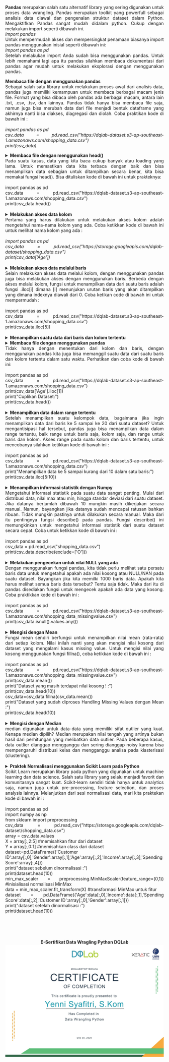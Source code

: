 <p align="justify"><b>Pandas</b> merupakan salah satu alternatif library yang sering digunakan untuk proses data wrangling. 
Pandas merupakan toolkit yang powerfull sebagai analisis data diawal dan pengenalan struktur dataset dalam Python. 
Mengaktifkan Pandas sangat mudah didalam python. Cukup dengan melakukan import seperti dibawah ini.</br>
<i>import pandas</i></br>
Untuk mempermudah akses dan mempersingkat penamaan biasanya import pandas menggunakan inisial seperti dibawah ini:</br>
<i>Import pandas as pd</i></br>
Setelah melakukan import Anda sudah bisa menggunakan pandas. Untuk lebih memahami lagi apa itu pandas silahkan membaca dokumentasi dari pandas agar mudah untuk melakukan eksplorasi dengan menggunakan pandas.</p>

<p align="justify"><b>Membaca file dengan menggunakan pandas</b></br>Sebagai salah satu library untuk melakukan proses awal dari analisis data, pandas juga memiliki kemampuan untuk membaca berbagai macam jenis file. Format yang bisa dibaca oleh pandas ada berbagai macam, antara lain .txt, .csv, .tsv, dan lainnya. Pandas tidak hanya bisa membaca file saja, namun juga bisa merubah data dari file menjadi bentuk dataframe yang akhirnya nanti bisa diakses, diagregasi dan diolah. Coba praktikan kode di bawah ini :</br></br>
<i>import pandas as pd </br>
csv_data = pd.read_csv("https://dqlab-dataset.s3-ap-southeast-1.amazonaws.com/shopping_data.csv")</br>
print(csv_data)	</i></p>


<details> <summary align="justify"><b>Membaca file dengan menggunakan head()</b></br>Pada suatu kasus, data yang kita baca cukup banyak atau loading yang lama. Untuk memastikan data kita terbaca dengan baik dan bisa menampilkan data sebagian untuk ditampilkan secara benar, kita bisa memakai fungsi head(). Bisa dituliskan kode di bawah ini untuk prakteknya:</br></br>import pandas as pd</br>
csv_data = pd.read_csv("https://dqlab-dataset.s3-ap-southeast-1.amazonaws.com/shopping_data.csv")</br>
print(csv_data.head()) </br> </br>
</summary><table align="justify"><i>Output : </br></i>
<tr><td></td><td>CustomerID </td><td>Genre</td><td>Age</td><td>Annual Income(k$)</td> <td>Spending Score (1-100)</td></tr>
<tr><td>0</td><td>1</td><td>Male</td><td>19</td><td>15</td><td>39</td></tr>
<tr><td>1</td><td>2</td><td>Male </td><td>21</td><td>15</td><td>81</td></tr>
<tr><td>2</td><td>3</td><td>Female </td><td>20</td><td>16 </td><td>6</td></tr>
<tr><td>3</td><td>4</td><td>Female </td><td>23</td><td>16 </td><td>77</td></tr>
</br>
  </table></details>

<details> <summary align="justify"><b>Melakukan akses data kolom</b></br>Pertama yang harus dilakukan untuk melakukan akses kolom adalah mengetahui nama-nama kolom yang ada. Coba ketikkan kode di bawah ini untuk melihat nama kolom yang ada :</br></br><i>import pandas as pd</br>
csv_data = pd.read_csv("https://storage.googleapis.com/dqlab-dataset/shopping_data.csv")</br>
print(csv_data['Age'])</i> </br> </br>
</summary><table align="justify"><i>Output : </br></i>
<tr><td>0  </td><td>    19</td></tr>
<tr><td>1  </td><td>    21</td></tr>
<tr><td>2   </td><td>   20</td></tr>
<tr><td>3   </td><td>   23</td></tr>
<tr><td>4  </td><td>    31</td></tr>
<tr><td>5   </td><td>   22</td></tr>
<tr><td>6  </td><td>    35</td></tr>
<tr><td>7  </td><td>    23</td></tr>
<tr><td>8  </td><td>    64</td></tr>
<tr><td>9   </td><td>   30</td></tr>
<tr><td>10  </td><td>   67</td></tr>
<tr><td>11  </td><td>   35</td></tr>
<tr><td>12  </td><td>   58</td></tr>
<tr><td>13  </td><td>   24</td></tr>
<tr><td>14   </td><td>  37</td></tr>
<tr><td>15   </td><td>  22</td></tr>
<tr><td>16  </td><td>   35</td></tr>
<tr><td>17  </td><td>   20</td></tr>
<tr><td>18  </td><td>   52</td></tr>
<tr><td>19  </td><td>   35</td></tr>
<tr><td>20  </td><td>   35</td></tr>
<tr><td>21  </td><td>   25</td></tr>
<tr><td>22  </td><td>   46</td></tr>
<tr><td>23  </td><td>   31</td></tr>
<tr><td>24  </td><td>   54</td></tr>
<tr><td>25  </td><td>   29</td></tr>
<tr><td>26  </td><td>   45</td></tr>
<tr><td>27  </td><td>   35</td></tr>
<tr><td>28  </td><td>   40</td></tr>
<tr><td>29  </td><td>   23</td></tr>
<tr><td>    </td><td>   ..</td></tr>
<tr><td>170  </td><td>  40</td></tr>
<tr><td>171  </td><td>  28</td></tr>
<tr><td>172  </td><td>  36</td></tr>
<tr><td>173 </td><td>   36</td></tr>
<tr><td>174 </td><td>   52</td></tr>
<tr><td>175 </td><td>   30</td></tr>
<tr><td>176 </td><td>   58</td></tr>
<tr><td>177 </td><td>   27</td></tr>
<tr><td>178 </td><td>   59</td></tr>
<tr><td>179 </td><td>   35</td></tr>
<tr><td>180 </td><td>   37</td></tr>
<tr><td>181  </td><td>  32</td></tr>
<tr><td>182  </td><td>  46</td></tr>
<tr><td>183  </td><td>  29</td></tr>
<tr><td>184  </td><td>  41</td></tr>
<tr><td>185 </td><td>   30</td></tr>
<tr><td>186  </td><td>  54</td></tr>
<tr><td>187  </td><td>  28</td></tr>
<tr><td>188  </td><td>  41</td></tr>
<tr><td>189  </td><td>  36</td></tr>
<tr><td>190 </td><td>   34</td></tr>
<tr><td>191 </td><td>   32</td></tr>
<tr><td>192 </td><td>   33</td></tr>
<tr><td>193 </td><td>   38</td></tr>
<tr><td>194 </td><td>   47</td></tr>
<tr><td>195 </td><td>   35</td></tr>
<tr><td>196 </td><td>   45</td></tr>
<tr><td>197 </td><td>   32</td></tr>
<tr><td>198 </td><td>   32</td></tr>
<tr><td>199 </td><td>   30</td></tr></br>
Name: Age, Length: 200, dtype: int64
</table></details>

<details> <summary align="justify"><b>Melakukan akses data melalui baris</b></br>Selain melakukan akses data melalui kolom, dengan menggunakan pandas juga bisa melakukan akses dengan menggunakan baris. Berbeda dengan akses melalui kolom, fungsi untuk menampilkan data dari suatu baris adalah fungsi .iloc[i] dimana [i] menunjukan urutan baris yang akan ditampilkan yang dimana indexnya diawali dari 0. Coba ketikan code di bawah ini untuk mempermudah : </br></br>import pandas as pd</br>
csv_data = pd.read_csv("https://dqlab-dataset.s3-ap-southeast-1.amazonaws.com/shopping_data.csv")</br>
print(csv_data.iloc[5])	 </br> </br>
</summary><table align="justify"><i>Output : </br></i>
<tr><td>CustomerID    </td><td>                 6</td></tr>
<tr><td>Genre         </td><td>            Female</td></tr>
<tr><td>Age           </td><td>                22</td></tr>
<tr><td>Annual Income (k$)    </td><td>        17</td></tr>
<tr><td>Spending Score (1-100)  </td><td>      76</td></tr></br>
<tr><td>Name: 5 </td><td> dtype: object
</table></details>

<details> <summary align="justify"><b>Menampilkan suatu data dari baris dan kolom tertentu</b></br>
</summary><table align="justify"><i>Output : </br>25</br>
Academy DQLab</i></table></details>

<details> <summary align="justify"><b>Membaca file dengan menggunakan pandas</b></br>Tidak hanya dengan menentukan dari kolom dan baris, dengan menggunakan pandas kita juga bisa memanggil suatu data dari suatu baris dan kolom tertentu dalam satu waktu. Perhatikan dan coba kode di bawah ini:</br></br> import pandas as pd</br>
csv_data = pd.read_csv("https://dqlab-dataset.s3-ap-southeast-1.amazonaws.com/shopping_data.csv")</br>
print(csv_data['Age'].iloc[1])</br>
print("Cuplikan Dataset:")</br>
print(csv_data.head())				 </br> </br>
</summary><table align="justify"><i>Output : </br></i>
 <tr><td></td><td> CustomerID </td><td>   Genre  </td><td> Age </td><td>  Annual Income (k$) </td><td>  Spending Score (1-100)</td></tr>
<tr><td>0   </td><td>         1  </td><td>   Male  </td><td>  19 </td><td>                  15 </td><td>                      39</td></tr>
<tr><td>1   </td><td>         2  </td><td>   Male  </td><td>  21 </td><td>                  15  </td><td>                     81</td></tr>
<tr><td>2   </td><td>         3  </td><td> Female  </td><td>  20  </td><td>                 16  </td><td>                      6</td></tr>
<tr><td>3   </td><td>         4  </td><td> Female  </td><td>  23 </td><td>                  16  </td><td>                     77</td></tr>
<tr><td>4   </td><td>         5  </td><td> Female  </td><td>  31  </td><td>                 17  </td><td>                     40</td></tr>
</table></details>

<details> <summary align="justify"><b>Menampilkan data dalam range tertentu</b></br>Setelah menampilkan suatu kelompok data, bagaimana jika ingin menampilkan data dari baris ke 5 sampai ke 20 dari suatu dataset? Untuk mengantisipasi hal tersebut, pandas juga bisa menampilkan data dalam range tertentu, baik range untuk baris saja, kolom saja, dan range untuk baris dan kolom.
  Akses range pada suatu kolom dan baris tertentu, untuk mencobanya silahkan ketikkan kode di bawah ini :</br></br>import pandas as pd</br>
csv_data = pd.read_csv("https://dqlab-dataset.s3-ap-southeast-1.amazonaws.com/shopping_data.csv")</br>
print("Menampilkan data ke 5 sampai kurang dari 10 dalam satu baris:")</br>
print(csv_data.iloc[5:10]) </br> </br>
</summary><table align="justify"><i>Output : </br></i>
<tr><td></td><td>CustomerID </td><td>  Genre </td><td> Age </td><td> Annual Income (k$)  </td><td>Spending Score (1-100)</td></tr>
<tr><td>5       </td><td>    6 </td><td> Female  </td><td> 22  </td><td>                17 </td><td>                     76</td></tr>
<tr><td>6       </td><td>    7 </td><td> Female  </td><td> 35   </td><td>               18 </td><td>                      6</td></tr>
<tr><td>7       </td><td>    8 </td><td> Female  </td><td> 23 </td><td>                 18  </td><td>                    94</td></tr>
<tr><td>8       </td><td>    9 </td><td>   Male  </td><td> 64  </td><td>                19  </td><td>                     3</td></tr>
<tr><td>9       </td><td>   10 </td><td> Female  </td><td> 30  </td><td>                19  </td><td>                    72</td></tr>
</table></details>

<details> <summary align="justify"><b>Menampilkan informasi statistik dengan Numpy</b></br>Mengetahui informasi statistik pada suatu data sangat penting. Mulai dari distribusi data, nilai max atau min, hingga standar deviasi dari suatu dataset. Jika datanya berjumlah dibawah 10 mungkin masih dikerjakan secara manual. Namun, bayangkan jika datanya sudah mencapai ratusan bahkan ribuan. Tidak mungkin pastinya untuk dilakukan secara manual. Maka dari itu pentingnya fungsi describe() pada pandas. Fungsi describe() ini memungkinkan untuk mengetahui informasi statistik dari suatu dataset secara cepat. Coba untuk ketikkan kode di bawah ini :</br></br>import pandas as pd</br>
csv_data = pd.read_csv("shopping_data.csv")</br>
print(csv_data.describe(exclude=['O'])) </br> </br>
</summary><table align="justify"><i>Output : </br></i>
<tr><td></td><td>        CustomerID </td><td>        Age </td><td> Annual Income (k$)</td><td>  Spending Score (1-100)</td></tr>
<tr><td>count</td><td>  200.000000 </td><td> 200.000000  </td><td>        200.000000  </td><td>            200.000000</td></tr>
<tr><td>mean </td><td>  100.500000  </td><td> 38.850000   </td><td>        60.560000  </td><td>             50.200000</td></tr>
<tr><td>std  </td><td>   57.879185 </td><td>  13.969007   </td><td>        26.264721  </td><td>             25.823522</td></tr>
<tr><td>min </td><td>     1.000000  </td><td> 18.000000  </td><td>         15.000000  </td><td>              1.000000</td></tr>
<tr><td>25% </td><td>    50.750000  </td><td> 28.750000   </td><td>        41.500000  </td><td>             34.750000</td></tr>
<tr><td>50%  </td><td>  100.500000  </td><td> 36.000000   </td><td>        61.500000  </td><td>             50.000000</td></tr>
<tr><td>75%  </td><td>  150.250000 </td><td>  49.000000   </td><td>        78.000000  </td><td>             73.000000</td></tr>
<tr><td>max  </td><td>  200.000000 </td><td>  70.000000   </td><td>       137.000000  </td><td>             99.000000</td></tr>
</table></details>

<details> <summary align="justify"><b>Melakukan pengecekan untuk nilai NULL yang ada</b></br>Dengan menggunakan fungsi pandas, kita tidak perlu melihat satu persatu baris data untuk mengetahui apakah ada nilai kosong atau NULL/NAN pada suatu dataset. Bayangkan jika kita memilki 1000 baris data. Apakah kita harus melihat semua baris data tersebut? Tentu saja tidak. Maka dari itu di pandas disediakan fungsi untuk mengecek apakah ada data yang kosong. Coba praktikkan kode di bawah ini :</br></br>import pandas as pd</br>
csv_data = pd.read_csv("https://dqlab-dataset.s3-ap-southeast-1.amazonaws.com/shopping_data_missingvalue.csv")</br>
print(csv_data.isnull().values.any()) </br> </br>
</summary><table align="justify"><i>Output : </br>True</i></table></details> 


<details> <summary align="justify"><b>Mengisi dengan Mean</b></br>Fungsi mean sendiri berfungsi untuk menampilkan  nilai mean (rata-rata) dari setiap kolom. Nilai inilah nanti yang akan mengisi nilai kosong dari dataset yang mengalami kasus missing value. Untuk mengisi nilai yang kosong menggunakan fungsi fillna(), coba ketikkan kode di bawah ini :</br></br>import pandas as pd</br>
csv_data = pd.read_csv("https://dqlab-dataset.s3-ap-southeast-1.amazonaws.com/shopping_data_missingvalue.csv")</br>
print(csv_data.mean())</br>
print("Dataset yang masih terdapat nilai kosong ! :")</br>
print(csv_data.head(10))</br>
csv_data=csv_data.fillna(csv_data.mean())</br>
print("Dataset yang sudah diproses Handling Missing Values dengan Mean :")</br>
print(csv_data.head(10)) </br> </br>
</summary><table align="justify"><i>Output : </br>25</br>
Academy DQLab</i></table></details> 

<details> <summary align="justify"><b>Mengisi dengan Median</b></br>median digunakan untuk data-data yang memiliki sifat outlier yang kuat. Kenapa median dipilih? Median merupakan nilai tengah yang artinya bukan hasil dari perhitungan yang melibatkan data outlier. Pada beberapa kasus, data outlier dianggap mengganggu dan sering dianggap noisy karena bisa mempengaruhi distribusi kelas dan mengganggu analisa pada klasterisasi (clustering).</br></br>
</summary><table align="justify"><i>Output : </br></i>
<tr><td></td><td>  CustomerID  </td><td> Genre </td><td>       Age </td><td> Annual Income (k$) </td><td> Spending Score (1-100)</td></tr>
<tr><td>0     </td><td>      1  </td><td>  Male </td><td> 19.000000 </td><td>          15.000000 </td><td>              39.000000</td></tr>
<tr><td>1     </td><td>      2  </td><td>  Male </td><td> 38.939698 </td><td>          15.000000  </td><td>             81.000000</td></tr>
<tr><td>2     </td><td>      3  </td><td>Female </td><td> 20.000000  </td><td>         61.005051   </td><td>             6.000000</td></tr>
<tr><td>3     </td><td>      4  </td><td>Female </td><td> 23.000000  </td><td>         16.000000   </td><td>            77.000000</td></tr>
<tr><td>4     </td><td>      5 </td><td> Female </td><td> 31.000000  </td><td>         17.000000   </td><td>            50.489899</td></tr>
<tr><td>5     </td><td>      6 </td><td> Female </td><td> 22.000000  </td><td>         61.005051   </td><td>            76.000000</td></tr>
<tr><td>6     </td><td>      7 </td><td> Female </td><td> 35.000000  </td><td>         18.000000   </td><td>             6.000000</td></tr>
<tr><td>7     </td><td>      8 </td><td> Female </td><td> 23.000000  </td><td>         18.000000   </td><td>            94.000000</td></tr>
<tr><td>8    </td><td>       9 </td><td>   Male </td><td> 64.000000  </td><td>         19.000000    </td><td>           50.489899</td></tr>
<tr><td>9     </td><td>     10 </td><td> Female </td><td> 30.000000  </td><td>         19.000000    </td><td>           72.000000</td></tr>
</table></details> 


<details> <summary align="justify"><b>Praktek Normalisasi menggunakan Scikit Learn pada Python</b></br>Scikit Learn merupakan library pada python yang digunakan untuk machine learning dan data science. Salah satu library yang selalu menjadi favorit dan komunitasnya sangat kuat. Scikit-learn sendiri tidak hanya untuk analytics saja, namun juga untuk pre-processing, feature selection, dan proses analysis lainnya. Melanjutkan dari sesi normalisasi data, mari kita praktekan kode di bawah ini :</br></br>import pandas as pd</br>
import numpy as np</br>
from sklearn import preprocessing</br>
csv_data = pd.read_csv("https://storage.googleapis.com/dqlab-dataset/shopping_data.csv")</br>
array = csv_data.values</br>
X = array[:,2:5] #memisahkan fitur dari dataset</br>
Y = array[:,0:1]  #memisahkan class dari dataset</br>
dataset=pd.DataFrame({'Customer ID':array[:,0],'Gender':array[:,1],'Age':array[:,2],'Income':array[:,3],'Spending Score':array[:,4]})</br>
print("dataset sebelum dinormalisasi :")</br>
print(dataset.head(10))</br>
min_max_scaler = preprocessing.MinMaxScaler(feature_range=(0,1)) #inisialisasi normalisasi MinMax</br>
data = min_max_scaler.fit_transform(X) #transformasi MinMax untuk fitur</br>
dataset = pd.DataFrame({'Age':data[:,0],'Income':data[:,1],'Spending Score':data[:,2],'Customer ID':array[:,0],'Gender':array[:,1]})</br>
print("dataset setelah dinormalisasi :")</br>
print(dataset.head(10)) </br> </br>
</summary><table align="justify"><i>Output : </i></br>
<tr><td colspan="6" align="center"> dataset sebelum dinormalisasi :</td></tr>
  <tr><td></td><td>Age</td><td> Customer ID </td><td> Gender</td><td> Income </td><td>Spending Score</td></tr>
<tr><td>0 </td><td> 19  </td><td>         1 </td><td>   Male </td><td>    15 </td><td>            39</td></tr>
<tr><td>1 </td><td> 21  </td><td>         2 </td><td>   Male </td><td>    15  </td><td>           81</td></tr>
<tr><td>2 </td><td> 20  </td><td>         3 </td><td> Female </td><td>    16   </td><td>           6</td></tr>
<tr><td>3 </td><td> 23  </td><td>         4 </td><td> Female </td><td>    16   </td><td>          77</td></tr>
<tr><td>4 </td><td> 31  </td><td>         5 </td><td> Female </td><td>    17   </td><td>          40</td></tr>
<tr><td>5 </td><td> 22  </td><td>         6 </td><td> Female </td><td>    17   </td><td>          76</td></tr>
<tr><td>6 </td><td> 35   </td><td>        7 </td><td> Female </td><td>    18   </td><td>           6</td></tr>
<tr><td>7 </td><td> 23  </td><td>         8 </td><td> Female </td><td>    18   </td><td>          94</td></tr>
<tr><td>8 </td><td> 64  </td><td>         9 </td><td>   Male </td><td>    19   </td><td>           3</td></tr>
<tr><td>9 </td><td> 30  </td><td>        10 </td><td> Female </td><td>    19   </td><td>          72</td></tr></table></br><table>
<tr><td colspan="6" align="center"> dataset setelah dinormalisasi :</td></tr> 
 <tr><td>  </td><td>     Age</td><td> Customer ID </td><td> Gender </td><td>   Income </td><td> Spending Score</td></tr>
<tr><td>0 </td><td> 0.019231 </td><td>          1 </td><td>   Male </td><td> 0.000000  </td><td>      0.387755</td></tr>
<tr><td>1 </td><td> 0.057692  </td><td>         2  </td><td>  Male</td><td>  0.000000  </td><td>      0.816327</td></tr>
<tr><td>2 </td><td> 0.038462  </td><td>         3  </td><td>Female </td><td> 0.008197  </td><td>      0.051020</td></tr>
<tr><td>3 </td><td> 0.096154  </td><td>         4 </td><td> Female </td><td> 0.008197  </td><td>      0.775510</td></tr>
<tr><td>4 </td><td> 0.250000  </td><td>         5 </td><td> Female </td><td> 0.016393  </td><td>      0.397959</td></tr>
<tr><td>5 </td><td> 0.076923  </td><td>         6 </td><td> Female </td><td> 0.016393  </td><td>      0.765306</td></tr>
<tr><td>6 </td><td> 0.326923   </td><td>        7 </td><td> Female </td><td> 0.024590  </td><td>      0.051020</td></tr>
<tr><td>7 </td><td> 0.096154  </td><td>         8 </td><td> Female </td><td> 0.024590  </td><td>      0.948980</td></tr>
<tr><td>8 </td><td> 0.884615  </td><td>         9 </td><td>   Male </td><td> 0.032787  </td><td>      0.020408</td></tr>
<tr><td>9</td><td>  0.230769  </td><td>        10 </td><td> Female </td><td> 0.032787  </td><td>      0.724490</td></tr>
</table></details> 
</br></br></br>
<p align="center"><b>E-Sertifikat Data Wragling Python DQLab</b></br><img src="https://github.com/yenysyafitry/Data-Wrangling-Python/blob/main/e-sertifikat.jpg"></p>
